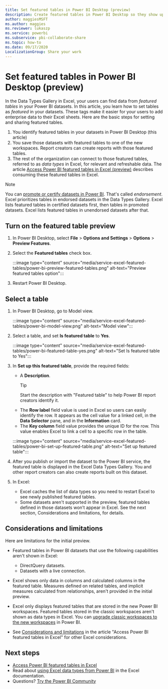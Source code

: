 ```yaml
---
title: Set featured tables in Power BI Desktop (preview)
description: Create featured tables in Power BI Desktop so they show up in the Data Types Gallery in Excel. 
author: maggiesMSFT
ms.author: maggies
ms.reviewer: lukaszp
ms.service: powerbi
ms.subservice: pbi-collaborate-share
ms.topic: how-to
ms.date: 09/17/2020
LocalizationGroup: Share your work
---
```

# Set featured tables in Power BI Desktop (preview)

In the Data Types Gallery in Excel, your users can find data from *featured tables* in your Power BI datasets. In this article, you learn how to set tables as *featured* in your datasets. These tags make it easier for your users to add enterprise data to their Excel sheets. Here are the basic steps for setting and sharing featured tables.

1. You identify featured tables in your datasets in Power BI Desktop (this article)
1. You save those datasets with featured tables to one of the new workspaces. Report creators can create reports with those featured tables. 
1. The rest of the organization can connect to those featured tables, referred to as *data types* in Excel, for relevant and refreshable data. The article [Access Power BI featured tables in Excel (preview)](service-excel-featured-tables.md) describes consuming these featured tables in Excel.

> [!NOTE]
> You can [promote or certify datasets in Power BI](../collaborate-share/service-endorse-content.md). That's called *endorsement*. Excel prioritizes tables in endorsed datasets in the Data Types Gallery. Excel lists featured tables in certified datasets first, then tables in promoted datasets. Excel lists featured tables in unendorsed datasets after that. 

## Turn on the featured table preview

1. In Power BI Desktop, select **File** > **Options and Settings** > **Options** > **Preview Features**.
2. Select the **Featured tables** check box.

    :::image type="content" source="media/service-excel-featured-tables/power-bi-preview-featured-tables.png" alt-text="Preview featured tables option":::

3. Restart Power BI Desktop.

## Select a table

1. In Power BI Desktop, go to Model view.

    :::image type="content" source="media/service-excel-featured-tables/power-bi-model-view.png" alt-text="Model view":::
 
2. Select a table, and set **Is featured table** to **Yes**.

    :::image type="content" source="media/service-excel-featured-tables/power-bi-featured-table-yes.png" alt-text="Set Is featured table to Yes":::

4. In **Set up this featured table**, provide the required fields:

    - A **Description**. 
        > [!TIP]
        > Start the description with "Featured table" to help Power BI report creators identify it.
    - The **Row label** field value is used in Excel so users can easily identify the row. It appears as the cell value for a linked cell, in the **Data Selector** pane, and in the **Information** card. 
    - The **Key column** field value provides the unique ID for the row. This value enables Excel to link a cell to a specific row in the table.

    :::image type="content" source="media/service-excel-featured-tables/power-bi-set-up-featured-table.png" alt-text="Set up featured table":::

1. After you publish or import the dataset to the Power BI service,  the featured table is displayed in the Excel Data Types Gallery. You and other report creators can also create reports built on this dataset.

1. In Excel: 
    - Excel caches the list of data types so you need to restart Excel to see newly published featured tables.
    - Some datasets aren't supported in the preview, featured tables defined in those datasets won’t appear in Excel. See the next section, Considerations and limitations, for details.

## Considerations and limitations

Here are limitations for the initial preview.

- Featured tables in Power BI datasets that use the following capabilities aren't shown in Excel:

    - DirectQuery datasets.
    - Datasets with a live connection.

- Excel shows only data in columns and calculated columns in the featured table. Measures defined on related tables, and implicit measures calculated from relationships, aren't provided in the initial preview.
- Excel only displays featured tables that are stored in the new Power BI workspaces. Featured tables stored in the classic workspaces aren't shown as data types in Excel. You can [upgrade classic workspaces to the new workspaces](service-upgrade-workspaces.md) in Power BI.
- See [Considerations and limitations](service-excel-featured-tables.md#considerations-and-limitations) in the article "Access Power BI featured tables in Excel" for other Excel considerations.

## Next steps

- [Access Power BI featured tables in Excel](service-excel-featured-tables.md)
- Read about [using Excel data types from Power BI](https://support.office.com/article/use-excel-data-types-from-power-bi-preview-cd8938ce-f963-444d-b82a-7140848241e9) in the Excel documentation.
- Questions? [Try the Power BI Community](https://community.powerbi.com/)

